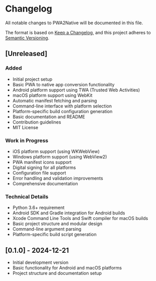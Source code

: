 # Changelog

All notable changes to PWA2Native will be documented in this file.

The format is based on [Keep a Changelog](https://keepachangelog.com/en/1.0.0/),
and this project adheres to [Semantic Versioning](https://semver.org/spec/v2.0.0.html).

## [Unreleased]

### Added
- Initial project setup
- Basic PWA to native app conversion functionality
- Android platform support using TWA (Trusted Web Activities)
- macOS platform support using WebKit
- Automatic manifest fetching and parsing
- Command-line interface with platform selection
- Platform-specific build configuration generation
- Basic documentation and README
- Contribution guidelines
- MIT License

### Work in Progress
- iOS platform support (using WKWebView)
- Windows platform support (using WebView2)
- PWA manifest icons support
- Digital signing for all platforms
- Configuration file support
- Error handling and validation improvements
- Comprehensive documentation

### Technical Details
- Python 3.6+ requirement
- Android SDK and Gradle integration for Android builds
- Xcode Command Line Tools and Swift compiler for macOS builds
- Basic project structure and modular design
- Command-line argument parsing
- Platform-specific build script generation

## [0.1.0] - 2024-12-21
- Initial development version
- Basic functionality for Android and macOS platforms
- Project structure and documentation setup

<!-- [Unreleased]: https://github.com/ismailco/PWA2Native/compare/v0.1.0...HEAD
[0.1.0]: https://github.com/ismailco/PWA2Native/releases/tag/v0.1.0 -->
